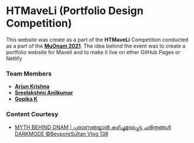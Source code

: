 # HTMaveLi (Portfolio Design Competition)
This website was create as a part of the **HTMaveLi** Competition conducted as a part of the [**MuOnam 2021**](https://mulearn.ml). 
The idea behind the event was to create a portfolio website for Maveli and to make it live on ether GitHub Pages or Netlify

### Team Members

- [**Arjun Krishna**](https://arjunkrishna.in)
- [**Sreelakshmi Anilkumar**](https://github.com/Sreelakshmi393)
- [**Gopika K**]()

### Content Courtesy
- [MYTH BEHIND ONAM | പുരാണങ്ങളാൽ കുഴിച്ചുമൂടപ്പെട്ട ചരിത്രങ്ങൾ DARKMODE ©BeyporeSultan Vlog 138](https://youtu.be/xAQOv4ffWOo)
